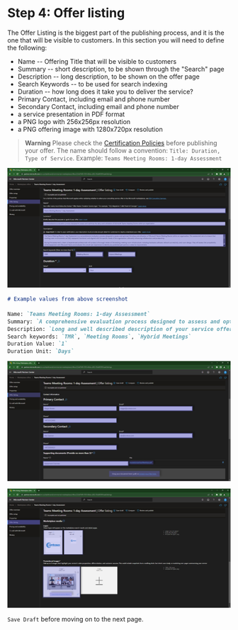 # Step 4: Offer listing

The Offer Listing is the biggest part of the publishing process, and it is the one that will be visible to customers.
In this section you will need to define the following:

- Name -- Offering Title that will be visible to customers
- Summary -- short description, to be shown through the "Search" page
- Description -- long description, to be shown on the offer page
- Search Keywords -- to be used for search indexing
- Duration -- how long does it take you to deliver the service?
- Primary Contact, including email and phone number
- Secondary Contact, including email and phone number
- a service presentation in PDF format
- a PNG logo with 256x256px resolution
- a PNG offering image with 1280x720px resolution

> **Warning** Please check the [Certification Policies](https://learn.microsoft.com/en-us/legal/marketplace/certification-policies) before publishing your offer.
> The name should follow a convention: `Title: Duration, Type of Service`. Example: `Teams Meeting Rooms: 1-day Assessment`

![Partner Center - Commercial Marketplace](./../images/publishing/step5_listing1.png "Listing details #1")

```markdown
# Example values from above screenshot

Name: `Teams Meeting Rooms: 1-day Assessment`
Summary: `A comprehensive evaluation process designed to assess and optimize the setup and utilization of Microsoft Teams Meeting Rooms within an organization`
Description: `Long and well described description of your service offering`
Search keywords: `TMR`, `Meeting Rooms`, `Hybrid Meetings`
Duration Value: `1`
Duration Unit: `Days`
```

![Partner Center - Commercial Marketplace](./../images/publishing/step6_listing2.png "Listing details #2")

![Partner Center - Commercial Marketplace](./../images/publishing/step7_listing3.png "Listing details #3")

`Save Draft` before moving on to the next page.
